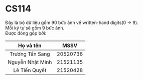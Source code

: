 # CS114
Đây là bộ dữ liệu gồm 90 bức ảnh về written-hand digits(0 -> 9).  
Mỗi ký tự sẽ gồm 9 bức ảnh.  
Được đóng góp bởi:

|     Họ và tên     |    MSSV    |
| :---------------: | :--------: |
| Trương Tấn Sang   | 20520736   |
| Nguyễn Nhật Minh  | 21521135   |
| Lê Tiến Quyết     | 21520428   |
